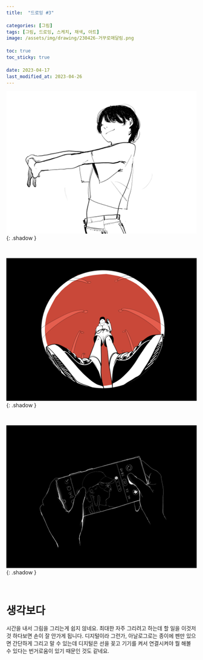 ```yaml
---
title:  "드로잉 #3"

categories: [그림]
tags: [그림, 드로잉, 스케치, 채색, 아트]
image: /assets/img/drawing/230426-거꾸로매달림.png

toc: true
toc_sticky: true
 
date: 2023-04-17
last_modified_at: 2023-04-26
---
```


![230329_스트레칭](/assets/img/drawing/230329-스트레칭.png){: .shadow }

<br>

![230426_어안렌즈](/assets/img/drawing/230426-어안렌즈.png){: .shadow }

<br>

![230330_핸드폰사진](/assets/img/drawing/230330-핸드폰사진.png){: .shadow }

<br>

# **생각보다**

시간을 내서 그림을 그리는게 쉽지 않네요. 최대한 자주 그리려고 하는데 할 일을 이것저것 하다보면 손이 잘 안가게 됩니다. 디지털이라 그런가, 아날로그로는 종이에 펜만 있으면 간단하게 그리고 말 수 있는데 디지털은 선을 꽂고 기기를 켜서 연결시켜야 뭘 해볼 수 있다는 번거로움이 있기 때문인 것도 같네요.